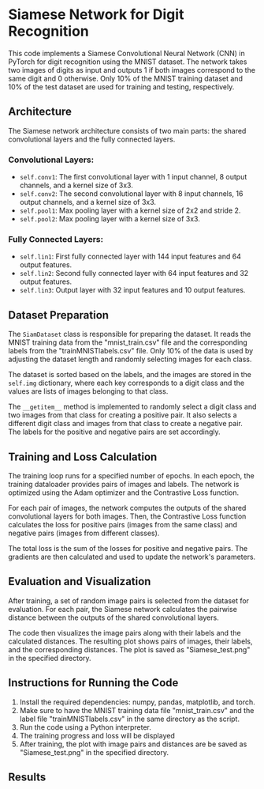 # Siamese Network for Digit Recognition

This code implements a Siamese Convolutional Neural Network (CNN) in PyTorch for digit recognition using the MNIST dataset. The network takes two images of digits as input and outputs 1 if both images correspond to the same digit and 0 otherwise. Only 10% of the MNIST training dataset and 10% of the test dataset are used for training and testing, respectively.

## Architecture

The Siamese network architecture consists of two main parts: the shared convolutional layers and the fully connected layers.

### Convolutional Layers:
- `self.conv1`: The first convolutional layer with 1 input channel, 8 output channels, and a kernel size of 3x3.
- `self.conv2`: The second convolutional layer with 8 input channels, 16 output channels, and a kernel size of 3x3.
- `self.pool1`: Max pooling layer with a kernel size of 2x2 and stride 2.
- `self.pool2`: Max pooling layer with a kernel size of 3x3.
 
### Fully Connected Layers:
- `self.lin1`: First fully connected layer with 144 input features and 64 output features.
- `self.lin2`: Second fully connected layer with 64 input features and 32 output features.
- `self.lin3`: Output layer with 32 input features and 10 output features.

## Dataset Preparation

The `SiamDataset` class is responsible for preparing the dataset. It reads the MNIST training data from the "mnist_train.csv" file and the corresponding labels from the "trainMNISTlabels.csv" file. Only 10% of the data is used by adjusting the dataset length and randomly selecting images for each class.

The dataset is sorted based on the labels, and the images are stored in the `self.img` dictionary, where each key corresponds to a digit class and the values are lists of images belonging to that class.

The `__getitem__` method is implemented to randomly select a digit class and two images from that class for creating a positive pair. It also selects a different digit class and images from that class to create a negative pair. The labels for the positive and negative pairs are set accordingly.

## Training and Loss Calculation

The training loop runs for a specified number of epochs. In each epoch, the training dataloader provides pairs of images and labels. The network is optimized using the Adam optimizer and the Contrastive Loss function.

For each pair of images, the network computes the outputs of the shared convolutional layers for both images. Then, the Contrastive Loss function calculates the loss for positive pairs (images from the same class) and negative pairs (images from different classes).

The total loss is the sum of the losses for positive and negative pairs. The gradients are then calculated and used to update the network's parameters.

## Evaluation and Visualization

After training, a set of random image pairs is selected from the dataset for evaluation. For each pair, the Siamese network calculates the pairwise distance between the outputs of the shared convolutional layers.

The code then visualizes the image pairs along with their labels and the calculated distances. The resulting plot shows pairs of images, their labels, and the corresponding distances. The plot is saved as "Siamese_test.png" in the specified directory.

## Instructions for Running the Code

1. Install the required dependencies: numpy, pandas, matplotlib, and torch.
2. Make sure to have the MNIST training data file "mnist_train.csv" and the label file "trainMNISTlabels.csv" in the same directory as the script.
3. Run the code using a Python interpreter.
4. The training progress and loss will be displayed
5. After training, the plot with image pairs and distances are be saved as "Siamese_test.png" in the specified directory.


## Results



